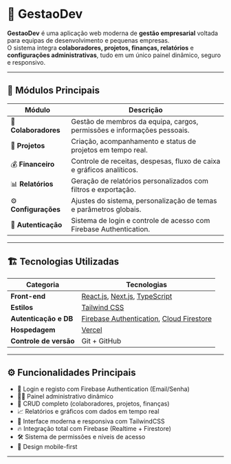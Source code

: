 # 🚀 GestaoDev

**GestaoDev** é uma aplicação web moderna de **gestão empresarial** voltada para equipas de desenvolvimento e pequenas empresas.  
O sistema integra **colaboradores, projetos, finanças, relatórios** e **configurações administrativas**, tudo em um único painel dinâmico, seguro e responsivo.

---

## 🧩 Módulos Principais

| Módulo | Descrição |
|--------|------------|
| 👥 **Colaboradores** | Gestão de membros da equipa, cargos, permissões e informações pessoais. |
| 💼 **Projetos** | Criação, acompanhamento e status de projetos em tempo real. |
| 💰 **Financeiro** | Controle de receitas, despesas, fluxo de caixa e gráficos analíticos. |
| 📊 **Relatórios** | Geração de relatórios personalizados com filtros e exportação. |
| ⚙️ **Configurações** | Ajustes do sistema, personalização de temas e parâmetros globais. |
| 🔐 **Autenticação** | Sistema de login e controle de acesso com Firebase Authentication. |

---

## 🏗️ Tecnologias Utilizadas

| Categoria | Tecnologias |
|------------|--------------|
| **Front-end** | [React.js](https://react.dev/), [Next.js](https://nextjs.org/), [TypeScript](https://www.typescriptlang.org/) |
| **Estilos** | [Tailwind CSS](https://tailwindcss.com/) |
| **Autenticação e DB** | [Firebase Authentication](https://firebase.google.com/docs/auth), [Cloud Firestore](https://firebase.google.com/docs/firestore) |
| **Hospedagem** | [Vercel](https://vercel.com/) |
| **Controle de versão** | Git + GitHub |

---

## ⚙️ Funcionalidades Principais

- 🔑 Login e registo com Firebase Authentication (Email/Senha)
- 👨‍💻 Painel administrativo dinâmico
- 📂 CRUD completo (colaboradores, projetos, finanças)
- 📈 Relatórios e gráficos com dados em tempo real
- 🎨 Interface moderna e responsiva com TailwindCSS
- 🔥 Integração total com Firebase (Realtime + Firestore)
- 🛠️ Sistema de permissões e níveis de acesso
- 📱 Design mobile-first

---



